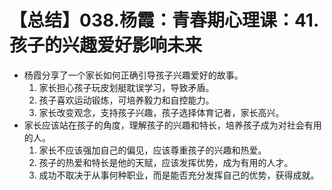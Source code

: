 # 【总结】038.杨霞：青春期心理课：41.孩子的兴趣爱好影响未来

-   杨霞分享了一个家长如何正确引导孩子兴趣爱好的故事。
    1.  家长担心孩子玩皮划艇耽误学习，导致矛盾。
    2.  孩子喜欢运动锻炼，可培养毅力和自控能力。
    3.  家长改变观念，支持孩子兴趣，孩子选择体育记者，家长高兴。
-   家长应该站在孩子的角度，理解孩子的兴趣和特长，培养孩子成为对社会有用的人。
    1.  家长不应该强加自己的偏见，应该尊重孩子的兴趣和热爱。
    2.  孩子的热爱和特长是他的天赋，应该发挥优势，成为有用的人才。
    3.  成功不取决于从事何种职业，而是能否充分发挥自己的优势，获得成就。